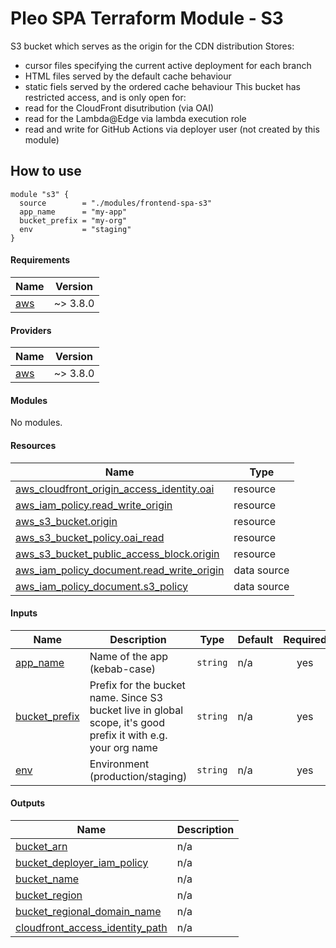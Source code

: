 # Pleo SPA Terraform Module - S3

S3 bucket which serves as the origin for the CDN distribution Stores:

- cursor files specifying the current active deployment for each branch
- HTML files served by the default cache behaviour
- static fiels served by the ordered cache behaviour This bucket has restricted
  access, and is only open for:
- read for the CloudFront disutribution (via OAI)
- read for the Lambda@Edge via lambda execution role
- read and write for GitHub Actions via deployer user (not created by this
  module)

## How to use

```hcl
module "s3" {
  source        = "./modules/frontend-spa-s3"
  app_name      = "my-app"
  bucket_prefix = "my-org"
  env           = "staging"
}
```

<!-- BEGIN_TF_DOCS -->
#### Requirements

| Name | Version |
|------|---------|
| <a name="requirement_aws"></a> [aws](#requirement\_aws) | ~> 3.8.0 |

#### Providers

| Name | Version |
|------|---------|
| <a name="provider_aws"></a> [aws](#provider\_aws) | ~> 3.8.0 |

#### Modules

No modules.

#### Resources

| Name | Type |
|------|------|
| [aws_cloudfront_origin_access_identity.oai](https://registry.terraform.io/providers/hashicorp/aws/latest/docs/resources/cloudfront_origin_access_identity) | resource |
| [aws_iam_policy.read_write_origin](https://registry.terraform.io/providers/hashicorp/aws/latest/docs/resources/iam_policy) | resource |
| [aws_s3_bucket.origin](https://registry.terraform.io/providers/hashicorp/aws/latest/docs/resources/s3_bucket) | resource |
| [aws_s3_bucket_policy.oai_read](https://registry.terraform.io/providers/hashicorp/aws/latest/docs/resources/s3_bucket_policy) | resource |
| [aws_s3_bucket_public_access_block.origin](https://registry.terraform.io/providers/hashicorp/aws/latest/docs/resources/s3_bucket_public_access_block) | resource |
| [aws_iam_policy_document.read_write_origin](https://registry.terraform.io/providers/hashicorp/aws/latest/docs/data-sources/iam_policy_document) | data source |
| [aws_iam_policy_document.s3_policy](https://registry.terraform.io/providers/hashicorp/aws/latest/docs/data-sources/iam_policy_document) | data source |

#### Inputs

| Name | Description | Type | Default | Required |
|------|-------------|------|---------|:--------:|
| <a name="input_app_name"></a> [app\_name](#input\_app\_name) | Name of the app (kebab-case) | `string` | n/a | yes |
| <a name="input_bucket_prefix"></a> [bucket\_prefix](#input\_bucket\_prefix) | Prefix for the bucket name. Since S3 bucket live in global scope, it's good prefix it with e.g. your org name | `string` | n/a | yes |
| <a name="input_env"></a> [env](#input\_env) | Environment (production/staging) | `string` | n/a | yes |

#### Outputs

| Name | Description |
|------|-------------|
| <a name="output_bucket_arn"></a> [bucket\_arn](#output\_bucket\_arn) | n/a |
| <a name="output_bucket_deployer_iam_policy"></a> [bucket\_deployer\_iam\_policy](#output\_bucket\_deployer\_iam\_policy) | n/a |
| <a name="output_bucket_name"></a> [bucket\_name](#output\_bucket\_name) | n/a |
| <a name="output_bucket_region"></a> [bucket\_region](#output\_bucket\_region) | n/a |
| <a name="output_bucket_regional_domain_name"></a> [bucket\_regional\_domain\_name](#output\_bucket\_regional\_domain\_name) | n/a |
| <a name="output_cloudfront_access_identity_path"></a> [cloudfront\_access\_identity\_path](#output\_cloudfront\_access\_identity\_path) | n/a |
<!-- END_TF_DOCS -->
